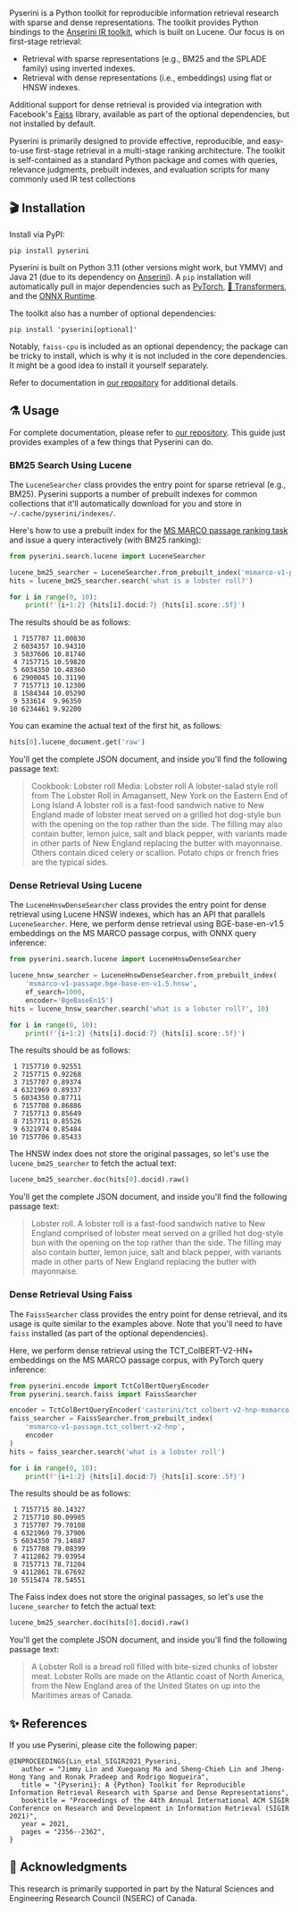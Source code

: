 Pyserini is a Python toolkit for reproducible information retrieval research with sparse and dense representations.
The toolkit provides Python bindings to the [Anserini IR toolkit](http://anserini.io/), which is built on Lucene.
Our focus is on first-stage retrieval:

+ Retrieval with sparse representations (e.g., BM25 and the SPLADE family) using inverted indexes.
+ Retrieval with dense representations (i.e., embeddings) using flat or HNSW indexes.

Additional support for dense retrieval is provided via integration with Facebook's [Faiss](https://github.com/facebookresearch/faiss) library, available as part of the optional dependencies, but not installed by default.

Pyserini is primarily designed to provide effective, reproducible, and easy-to-use first-stage retrieval in a multi-stage ranking architecture.
The toolkit is self-contained as a standard Python package and comes with queries, relevance judgments, prebuilt indexes, and evaluation scripts for many commonly used IR test collections

## 🎬 Installation

Install via PyPI:

```
pip install pyserini
```

Pyserini is built on Python 3.11 (other versions might work, but YMMV) and Java 21 (due to its dependency on [Anserini](http://anserini.io/)).
A `pip` installation will automatically pull in major dependencies such as [PyTorch](https://pytorch.org/), [🤗 Transformers](https://github.com/huggingface/transformers), and the [ONNX Runtime](https://onnxruntime.ai/).

The toolkit also has a number of optional dependencies:

```
pip install 'pyserini[optional]'
```

Notably, `faiss-cpu` is included as an optional dependency; the package can be tricky to install, which is why it is not included in the core dependencies.
It might be a good idea to install it yourself separately.

Refer to documentation in [our repository](https://github.com/castorini/pyserini/) for additional details.

## ⚗️ Usage

For complete documentation, please refer to [our repository](https://github.com/castorini/pyserini/).
This guide just provides examples of a few things that Pyserini can do.

### BM25 Search Using Lucene

The `LuceneSearcher` class provides the entry point for sparse retrieval (e.g., BM25).
Pyserini supports a number of prebuilt indexes for common collections that it'll automatically download for you and store in `~/.cache/pyserini/indexes/`.

Here's how to use a prebuilt index for the [MS MARCO passage ranking task](http://www.msmarco.org/) and issue a query interactively (with BM25 ranking):

```python
from pyserini.search.lucene import LuceneSearcher

lucene_bm25_searcher = LuceneSearcher.from_prebuilt_index('msmarco-v1-passage')
hits = lucene_bm25_searcher.search('what is a lobster roll?')

for i in range(0, 10):
    print(f'{i+1:2} {hits[i].docid:7} {hits[i].score:.5f}')
```

The results should be as follows:

```
 1 7157707 11.00830
 2 6034357 10.94310
 3 5837606 10.81740
 4 7157715 10.59820
 5 6034350 10.48360
 6 2900045 10.31190
 7 7157713 10.12300
 8 1584344 10.05290
 9 533614  9.96350
10 6234461 9.92200
```

You can examine the actual text of the first hit, as follows:

```python
hits[0].lucene_document.get('raw')
```

You'll get the complete JSON document, and inside you'll find the following passage text:

> Cookbook: Lobster roll Media: Lobster roll A lobster-salad style roll from The Lobster Roll in Amagansett, New York on the Eastern End of Long Island A lobster roll is a fast-food sandwich native to New England made of lobster meat served on a grilled hot dog-style bun with the opening on the top rather than the side. The filling may also contain butter, lemon juice, salt and black pepper, with variants made in other parts of New England replacing the butter with mayonnaise. Others contain diced celery or scallion. Potato chips or french fries are the typical sides.

### Dense Retrieval Using Lucene

The `LuceneHnswDenseSearcher` class provides the entry point for dense retrieval using Lucene HNSW indexes, which has an API that parallels `LuceneSearcher`.
Here, we perform dense retrieval using BGE-base-en-v1.5 embeddings on the MS MARCO passage corpus, with ONNX query inference:

```python
from pyserini.search.lucene import LuceneHnswDenseSearcher

lucene_hnsw_searcher = LuceneHnswDenseSearcher.from_prebuilt_index(
    'msmarco-v1-passage.bge-base-en-v1.5.hnsw',
    ef_search=1000,
    encoder='BgeBaseEn15')
hits = lucene_hnsw_searcher.search('what is a lobster roll?', 10)

for i in range(0, 10):
    print(f'{i+1:2} {hits[i].docid:7} {hits[i].score:.5f}')
```

The results should be as follows:

```
 1 7157710 0.92551
 2 7157715 0.92268
 3 7157707 0.89374
 4 6321969 0.89337
 5 6034350 0.87711
 6 7157708 0.86886
 7 7157713 0.85649
 8 7157711 0.85526
 9 6321974 0.85484
10 7157706 0.85433
```

The HNSW index does not store the original passages, so let's use the `lucene_bm25_searcher` to fetch the actual text:

```python
lucene_bm25_searcher.doc(hits[0].docid).raw()
```

You'll get the complete JSON document, and inside you'll find the following passage text:

> Lobster roll. A lobster roll is a fast-food sandwich native to New England comprised of lobster meat served on a grilled hot dog-style bun with the opening on the top rather than the side. The filling may also contain butter, lemon juice, salt and black pepper, with variants made in other parts of New England replacing the butter with mayonnaise.

### Dense Retrieval Using Faiss

The `FaissSearcher` class provides the entry point for dense retrieval, and its usage is quite similar to the examples above.
Note that you'll need to have `faiss` installed (as part of the optional dependencies).

Here, we perform dense retrieval using the TCT_ColBERT-V2-HN+ embeddings on the MS MARCO passage corpus, with PyTorch query inference:

```python
from pyserini.encode import TctColBertQueryEncoder
from pyserini.search.faiss import FaissSearcher

encoder = TctColBertQueryEncoder('castorini/tct_colbert-v2-hnp-msmarco')
faiss_searcher = FaissSearcher.from_prebuilt_index(
    'msmarco-v1-passage.tct_colbert-v2-hnp',
    encoder
)
hits = faiss_searcher.search('what is a lobster roll')

for i in range(0, 10):
    print(f'{i+1:2} {hits[i].docid:7} {hits[i].score:.5f}')
```

The results should be as follows:

```
 1 7157715 80.14327
 2 7157710 80.09985
 3 7157707 79.70108
 4 6321969 79.37906
 5 6034350 79.14087
 6 7157708 79.08399
 7 4112862 79.03954
 8 7157713 78.71204
 9 4112861 78.67692
10 5515474 78.54551
```

The Faiss index does not store the original passages, so let's use the `lucene_searcher` to fetch the actual text:

```python
lucene_bm25_searcher.doc(hits[0].docid).raw()
```

You'll get the complete JSON document, and inside you'll find the following passage text:

> A Lobster Roll is a bread roll filled with bite-sized chunks of lobster meat. Lobster Rolls are made on the Atlantic coast of North America, from the New England area of the United States on up into the Maritimes areas of Canada.

## ✨ References

If you use Pyserini, please cite the following paper:

```
@INPROCEEDINGS{Lin_etal_SIGIR2021_Pyserini,
   author = "Jimmy Lin and Xueguang Ma and Sheng-Chieh Lin and Jheng-Hong Yang and Ronak Pradeep and Rodrigo Nogueira",
   title = "{Pyserini}: A {Python} Toolkit for Reproducible Information Retrieval Research with Sparse and Dense Representations",
   booktitle = "Proceedings of the 44th Annual International ACM SIGIR Conference on Research and Development in Information Retrieval (SIGIR 2021)",
   year = 2021,
   pages = "2356--2362",
}
```

## 🙏 Acknowledgments

This research is primarily supported in part by the Natural Sciences and Engineering Research Council (NSERC) of Canada.
